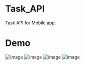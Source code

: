 # Task_API
Task API for Mobile app.
# Demo
![image](https://github.com/huynhit24/Task/assets/66912536/054864d6-02f2-438e-b870-2349b39c5b8c)
![image](https://github.com/huynhit24/Task/assets/66912536/46a09cb3-42a4-486f-9b98-c65c3c97c8f6)
![image](https://github.com/huynhit24/Task/assets/66912536/023a8be7-5bfb-4e74-b805-ac59466f2659)
![image](https://github.com/huynhit24/Task/assets/66912536/b6a4e70b-546a-478f-9816-425ff9538e10)
